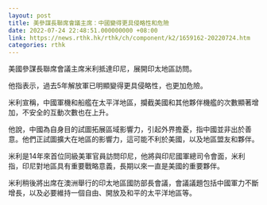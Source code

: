 ```yaml
---
layout: post
title: 美參謀長聯席會議主席：中國變得更具侵略性和危險
date: 2022-07-24 22:48:51.000000000 +08:00
link: https://news.rthk.hk/rthk/ch/component/k2/1659162-20220724.htm
categories: rthk
---
```


美國參謀長聯席會議主席米利抵達印尼，展開印太地區訪問。

他指表示，過去5年解放軍已明顯變得更具侵略性，也更加危險。

米利宣稱，中國軍機和船艦在太平洋地區，攔截美國和其他夥伴機艦的次數顯著增加，不安全的互動次數也在上升。

他說，中國為自身目的試圖拓展區域影響力，引起外界擔憂，指中國並非出於善意。他們正試圖擴大在地區的影響力，這可能不利於美國，以及地區盟友和夥伴。

米利是14年來首位同級美軍官員訪問印尼，他將與印尼國軍總司令會面，米利指，印尼對地區具有重要戰略意義，長期以來一直是美國的重要夥伴。

米利稍後將出席在澳洲舉行的印太地區國防部長會議，會議議題包括中國軍力不斷增長，以及必要維持一個自由、開放及和平的太平洋地區等。
